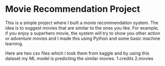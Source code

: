 ﻿# Movie Recommendation Project
This is a simple project where I built a movie recommendation system. The idea is to suggest movies that are similar to the ones you like. For example, if you enjoy a superhero movie, the system will try to show you other action or adventure movies and I made this using Python and some basic machine learning.

Here are two csv files which i took them from kaggle and by using this dataset my ML model is predicting the similar movies.
1.credits 
2.movies 

